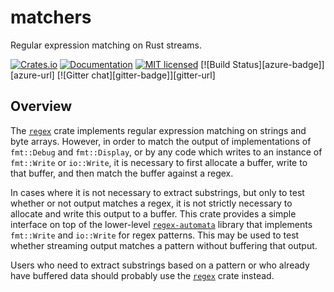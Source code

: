 # matchers

Regular expression matching on Rust streams.

[![Crates.io][crates-badge]][crates-url]
[![Documentation][docs-badge]][docs-url]
[![MIT licensed][mit-badge]][mit-url]
[![Build Status][azure-badge]][azure-url]
[![Gitter chat][gitter-badge]][gitter-url]

[crates-badge]: https://img.shields.io/crates/v/matchers.svg
[crates-url]: https://crates.io/crates/matchers
[docs-badge]: https://docs.rs/matchers/badge.svg
[docs-url]: https://docs.rs/tracing
[mit-badge]: https://img.shields.io/badge/license-MIT-blue.svg
[mit-url]: LICENSE

## Overview

The [`regex`] crate implements regular expression matching on strings and byte
arrays. However, in order to match the output of implementations of `fmt::Debug`
and `fmt::Display`, or by any code which writes to an instance of `fmt::Write`
or `io::Write`, it is necessary to first allocate a buffer, write to that
buffer, and then match the buffer against a regex.

In cases where it is not necessary to extract substrings, but only to test whether
or not output matches a regex, it is not strictly necessary to allocate and
write this output to a buffer. This crate provides a simple interface on top of
the lower-level [`regex-automata`] library that implements `fmt::Write` and
`io::Write` for regex patterns. This may be used to test whether streaming
output matches a pattern without buffering that output.

Users who need to extract substrings based on a pattern or who already have
buffered data should probably use the [`regex`] crate instead.

[`regex`]: https://crates.io/crates/regex
[`regex-automata`]: https://crates.io/crates/regex-automata

